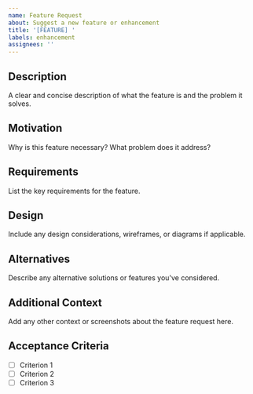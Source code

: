 ```yaml
---
name: Feature Request
about: Suggest a new feature or enhancement
title: '[FEATURE] '
labels: enhancement
assignees: ''
---
```


## Description

A clear and concise description of what the feature is and the problem it solves.

## Motivation

Why is this feature necessary? What problem does it address?

## Requirements

List the key requirements for the feature.

## Design

Include any design considerations, wireframes, or diagrams if applicable.

## Alternatives

Describe any alternative solutions or features you've considered.

## Additional Context

Add any other context or screenshots about the feature request here.

## Acceptance Criteria

- [ ] Criterion 1
- [ ] Criterion 2
- [ ] Criterion 3
